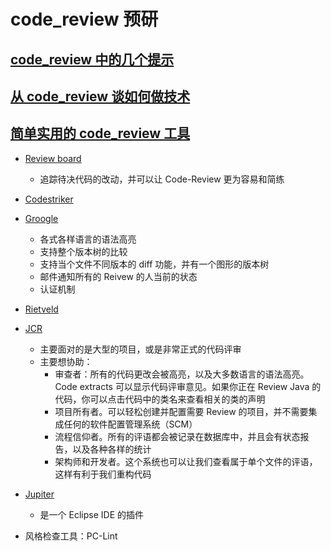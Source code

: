 # code_review 预研

## [code_review 中的几个提示](https://coolshell.cn/articles/1302.html)

## [从 code_review 谈如何做技术](https://coolshell.cn/articles/11432.html)

## [简单实用的 code_review 工具](https://coolshell.cn/articles/1218.html)

- [Review board](https://www.reviewboard.org/)
  - 追踪待决代码的改动，并可以让 Code-Review 更为容易和简练
- [Codestriker](http://codestriker.sourceforge.net/)
- [Groogle](http://groogle.sourceforge.net/)
  - 各式各样语言的语法高亮
  - 支持整个版本树的比较
  - 支持当个文件不同版本的 diff 功能，并有一个图形的版本树
  - 邮件通知所有的 Reivew 的人当前的状态
  - 认证机制
- [Rietveld](http://code.google.com/p/rietveld/)
- [JCR](http://jcodereview.sourceforge.net/)
  - 主要面对的是大型的项目，或是非常正式的代码评审
  - 主要想协助：
    - 审查者：所有的代码更改会被高亮，以及大多数语言的语法高亮。Code extracts 可以显示代码评审意见。如果你正在 Review Java 的代码，你可以点击代码中的类名来查看相关的类的声明
    - 项目所有者。可以轻松创建并配置需要 Review 的项目，并不需要集成任何的软件配置管理系统（SCM）
    - 流程信仰者。所有的评语都会被记录在数据库中，并且会有状态报告，以及各种各样的统计
    - 架构师和开发者。这个系统也可以让我们查看属于单个文件的评语，这样有利于我们重构代码
- [Jupiter](https://code.google.com/archive/p/jupiter-eclipse-plugin)
  - 是一个 Eclipse IDE 的插件

- 风格检查工具：PC-Lint